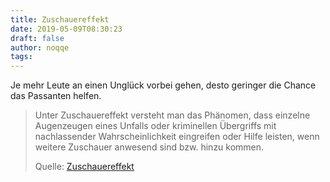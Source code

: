 ```yaml
---
title: Zuschauereffekt
date: 2019-05-09T08:30:23
draft: false
author: noqqe
tags:
---
```


Je mehr Leute an einen Unglück vorbei gehen, desto geringer die Chance das
Passanten helfen.

> Unter Zuschauereffekt versteht man das Phänomen, dass einzelne Augenzeugen
> eines Unfalls oder kriminellen Übergriffs mit nachlassender
> Wahrscheinlichkeit eingreifen oder Hilfe leisten, wenn weitere Zuschauer
> anwesend sind bzw. hinzu kommen.
>
> Quelle: [Zuschauereffekt](https://de.wikipedia.org/wiki/Zuschauereffekt)

